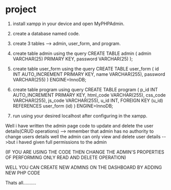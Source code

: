 # project
1. install xampp in your device and open MyPHPAdmin.

2. create a database named code.

3. create 3 tables --> admin, user_form, and program.

4. create table admin using the query
    CREATE TABLE admin (
    admin VARCHAR(25) PRIMARY KEY,
    password VARCHAR(25)
    );
   
5. create table user_form using the query
   CREATE TABLE user_form (
    id INT AUTO_INCREMENT PRIMARY KEY,
    name VARCHAR(255),
    password VARCHAR(255)
    ) ENGINE=InnoDB;
   
7. create table program using query
   CREATE TABLE program (
    p_id INT AUTO_INCREMENT PRIMARY KEY,
    html_code VARCHAR(255),
    css_code VARCHAR(255),
    js_code VARCHAR(255),
    u_id INT,
    FOREIGN KEY (u_id) REFERENCES user_form (id)
    ) ENGINE=InnoDB;
   
9. run using your desired localhost after configuring in the xampp.



Well i have written the admin page code to update and delete the user details(CRUD operations)
--> remember that admin has no authority to change users details well the admin can only view and delete user details
-->but i haved given full permissions to the admin

(IF YOU ARE USING THE CODE THEN CHANGE THE ADMIN'S PROPERTIES OF PERFORMING ONLY READ AND DELETE OPERATION)

WELL YOU CAN CREATE NEW ADMINS ON THE DASHBOARD BY ADDING NEW PHP CODE

Thats all..........
